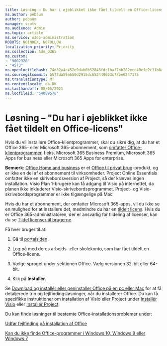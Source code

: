 ```yaml
---
title: Løsning – Du har i øjeblikket ikke fået tildelt en Office-licens
ms.author: pebaum
author: pebaum
manager: scotv
ms.audience: Admin
ms.topic: article
ms.service: o365-administration
ROBOTS: NOINDEX, NOFOLLOW
localization_priority: Priority
ms.collection: Adm_O365
ms.custom:
- "9002328"
- "4573"
ms.openlocfilehash: 74d32a4c452e9dab0b52846fdc1baf7bb282ece40cfe2c11b041be355f23882a
ms.sourcegitcommit: b5f7da89a650d2915dc652449623c78be6247175
ms.translationtype: MT
ms.contentlocale: da-DK
ms.lasthandoff: 08/05/2021
ms.locfileid: "54089578"
---
```

# <a name="fix---you-currently-have-not-been-assigned-an-office-license"></a>Løsning – "Du har i øjeblikket ikke fået tildelt en Office-licens"

Hvis du vil installere Office-klientprogrammer, skal du sikre dig, at du har et Office 365- eller Microsoft 365-abonnement, som [omfatter Office-klientprogrammer](https://support.office.com/article/office-for-home-and-office-for-business-plans-28cbc8cf-1332-4f04-9123-9b660abb629e), f.eks. Microsoft 365 Business Premium, Microsoft 365 Apps for business eller Microsoft 365 Apps for enterprise.

**Bemærk**: [Office Home and business](https://support.microsoft.com/office/office-for-home-and-office-for-business-plans-28cbc8cf-1332-4f04-9123-9b660abb629e) er et [Office til privat brug](https://support.office.com/article/28cbc8cf-1332-4f04-9123-9b660abb629e?wt.mc_id=Alchemy_ClientDIA)-produkt, og er ikke en del af et abonnement til virksomheder. Project Online Essentials omfatter ikke en skrivebordsversion af Project, så der kræves ingen installation. Visio Plan 1-brugere kan få adgang til Visio på internettet, da planen ikke inkluderer Visio-skrivebordsprogrammet. Project- og Visio-skrivebordsprogrammer er ikke tilgængelige på Mac

Hvis du har et abonnement, der omfatter Microsoft 365-apps, vil du ikke se en mulighed for at installere det, medmindre du har en [tildelt licens](https://support.office.com/article/what-office-365-business-product-or-license-do-i-have-f8ab5e25-bf3f-4a47-b264-174b1ee925fd?wt.mc_id=scl_installoffice_home). Hvis du er Office 365-administratoren, der er ansvarlig for tildeling af licenser, kan du se [Tildel licenser til brugerne](https://support.office.com/article/assign-licenses-to-users-in-office-365-for-business-997596b5-4173-4627-b915-36abac6786dc?wt.mc_id=scl_installoffice_home).

Få hver bruger til at:

1. Gå til [portalsiden](https://portal.office.com/OLS/MySoftware.aspx).

2. Log på med deres arbejds- eller skolekonto, som har fået tildelt en Office-licens.

3. Vælge sproget under sektionen Office. Vælg versionen 32-bit eller 64-bit.

4. Klik på **Installér**.

Se [Download og installér eller geninstaller Office på en pc eller Mac](https://support.office.com/article/4414eaaf-0478-48be-9c42-23adc4716658?wt.mc_id=Alchemy_ClientDIA) for at få detaljerede trin og fejlfindingsløsninger, når du installerer Office. Du kan få specifikke instruktioner om installation af Visio eller Project under [Installér Visio](https://support.office.com/article/f98f21e3-aa02-4827-9167-ddab5b025710) eller [Installér Project](https://support.office.com/article/7059249b-d9fe-4d61-ab96-5c5bf435f281).

Du kan finde løsninger til bestemte Office-installationsproblemer under:

[Udfør fejlfinding på installation af Office](https://support.office.com/article/35ff2def-e0b2-4dac-9784-4cf212c1f6c2#BKMK_ErrorMessages)

[Kan du ikke finde Office-programmer i Windows 10, Windows 8 eller Windows 7](https://support.office.com/article/can-t-find-office-applications-in-windows-10-windows-8-or-windows-7-907ce545-6ae8-459b-8d9d-de6764a635d6)

